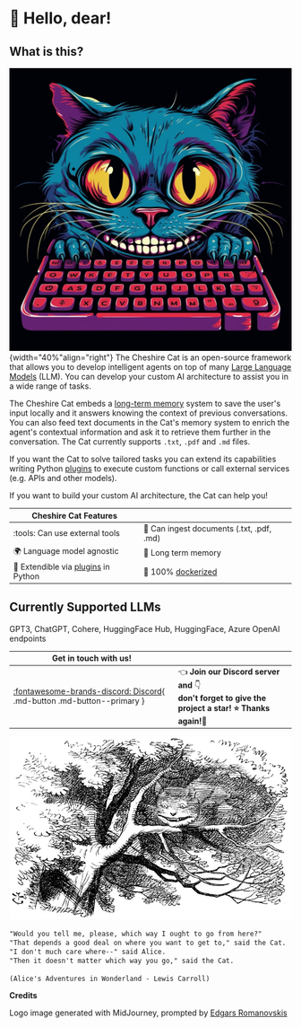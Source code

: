 # :wave: Hello, dear!

## What is this?

![Cheshire Cat logo generated by Midjourney](assets/img/cheshire-cat-mj.png){width="40%"align="right"}
The Cheshire Cat is an open-source framework that allows you to develop intelligent agents on top of many
[Large Language Models](technical/how-the-cat-works.md#components) (LLM).
You can develop your custom AI architecture to assist you in a wide range of tasks.

The Cheshire Cat embeds a [long-term memory](technical/how-the-cat-works.md#components) system to save the user's input locally
and it answers knowing the context of previous conversations.
You can also feed text documents in the Cat's memory system to enrich the agent's contextual information and ask it to
retrieve them further in the conversation.
The Cat currently supports `.txt`, `.pdf` and `.md` files.

If you want the Cat to solve tailored tasks you can extend its capabilities writing Python [plugins](technical/plugins/plugins.md)
to execute custom functions or call external services (e.g. APIs and other models).

If you want to build your custom AI architecture, the Cat can help you!

| Cheshire Cat Features                                           |                                                                 |
|-----------------------------------------------------------------|-----------------------------------------------------------------|
| :tools: Can use external tools                                  | :scroll: Can ingest documents (.txt, .pdf, .md)                 |
| :earth_africa: Language model agnostic                          | :elephant: Long term memory                                     |
| :rocket: Extendible via [plugins](technical/plugins/plugins.md) in Python | :whale2: 100% [dockerized](https://docs.docker.com/get-docker/) |

## Currently Supported LLMs

GPT3, ChatGPT, Cohere, HuggingFace Hub, HuggingFace, Azure OpenAI endpoints

| Get in touch with us!                                                                                   |                                                                                                                                |
|---------------------------------------------------------------------------------------------------------|:-------------------------------------------------------------------------------------------------------------------------------|
| [:fontawesome-brands-discord: Discord](https://discord.gg/bHX5sNFCYU){ .md-button .md-button--primary } | :point_left: **Join our Discord server and** :point_down: <br/> **don't forget to give the project a star! ⭐ Thanks again!🙏** |

![Wikipedia picture of the Cheshire Cat](assets/img/cheshire-cat-tree-shade.jpg)

    "Would you tell me, please, which way I ought to go from here?"
    "That depends a good deal on where you want to get to," said the Cat.
    "I don't much care where--" said Alice.
    "Then it doesn't matter which way you go," said the Cat.

    (Alice's Adventures in Wonderland - Lewis Carroll)

__Credits__

Logo image generated with MidJourney, prompted by [Edgars Romanovskis](https://www.linkedin.com/in/edgars-romanovskis-b28826259/)

